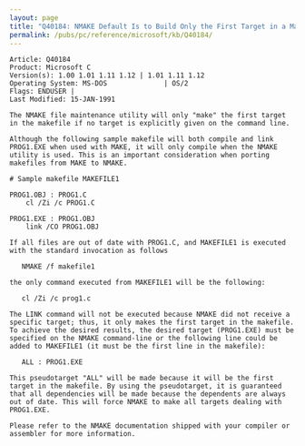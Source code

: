 ```yaml
---
layout: page
title: "Q40184: NMAKE Default Is to Build Only the First Target in a Makefile"
permalink: /pubs/pc/reference/microsoft/kb/Q40184/
---
```


	Article: Q40184
	Product: Microsoft C
	Version(s): 1.00 1.01 1.11 1.12 | 1.01 1.11 1.12
	Operating System: MS-DOS              | OS/2
	Flags: ENDUSER |
	Last Modified: 15-JAN-1991
	
	The NMAKE file maintenance utility will only "make" the first target
	in the makefile if no target is explicitly given on the command line.
	
	Although the following sample makefile will both compile and link
	PROG1.EXE when used with MAKE, it will only compile when the NMAKE
	utility is used. This is an important consideration when porting
	makefiles from MAKE to NMAKE.
	
	# Sample makefile MAKEFILE1
	
	PROG1.OBJ : PROG1.C
	    cl /Zi /c PROG1.C
	
	PROG1.EXE : PROG1.OBJ
	    link /CO PROG1.OBJ
	
	If all files are out of date with PROG1.C, and MAKEFILE1 is executed
	with the standard invocation as follows
	
	   NMAKE /f makefile1
	
	the only command executed from MAKEFILE1 will be the following:
	
	   cl /Zi /c prog1.c
	
	The LINK command will not be executed because NMAKE did not receive a
	specific target; thus, it only makes the first target in the makefile.
	To achieve the desired results, the desired target (PROG1.EXE) must be
	specified on the NMAKE command-line or the following line could be
	added to MAKEFILE1 (it must be the first line in the makefile):
	
	   ALL : PROG1.EXE
	
	This pseudotarget "ALL" will be made because it will be the first
	target in the makefile. By using the pseudotarget, it is guaranteed
	that all dependencies will be made because the dependents are always
	out of date. This will force NMAKE to make all targets dealing with
	PROG1.EXE.
	
	Please refer to the NMAKE documentation shipped with your compiler or
	assembler for more information.
